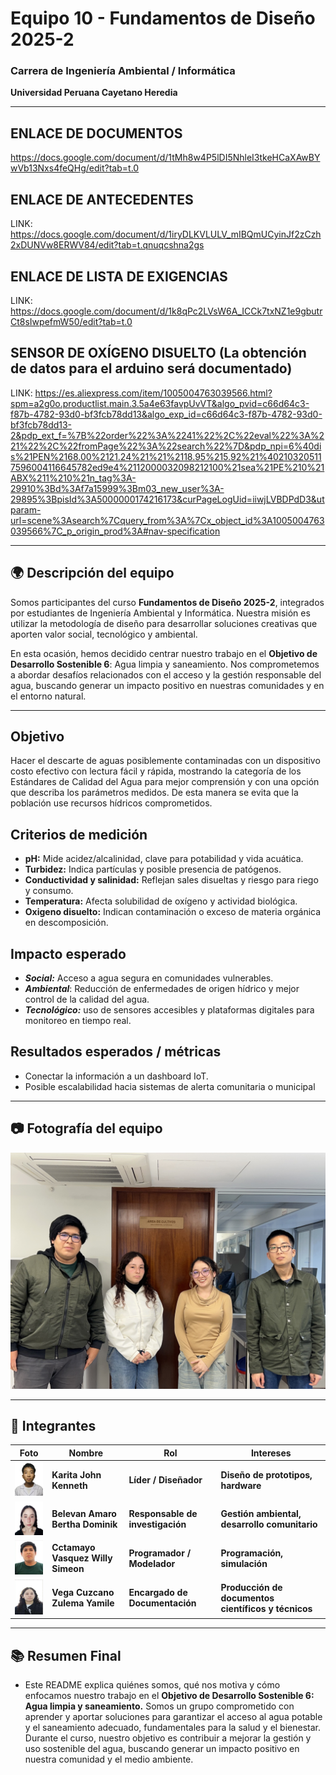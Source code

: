 # Equipo 10 - Fundamentos de Diseño 2025-2 
### Carrera de Ingeniería Ambiental / Informática   
**Universidad Peruana Cayetano Heredia**

---

## ENLACE DE DOCUMENTOS
https://docs.google.com/document/d/1tMh8w4P5lDI5NhleI3tkeHCaXAwBYwVb13Nxs4feQHg/edit?tab=t.0

## ENLACE DE ANTECEDENTES
LINK: https://docs.google.com/document/d/1iryDLKVLULV_mIBQmUCyinJf2zCzh2xDUNVw8ERWV84/edit?tab=t.qnuqcshna2gs

## ENLACE DE LISTA DE EXIGENCIAS
LINK: https://docs.google.com/document/d/1k8qPc2LVsW6A_ICCk7txNZ1e9gbutrCt8sIwpefmW50/edit?tab=t.0

## SENSOR DE OXÍGENO DISUELTO (La obtención de datos para el arduino será documentado)
LINK: https://es.aliexpress.com/item/1005004763039566.html?spm=a2g0o.productlist.main.3.5a4e63favpUvVT&algo_pvid=c66d64c3-f87b-4782-93d0-bf3fcb78dd13&algo_exp_id=c66d64c3-f87b-4782-93d0-bf3fcb78dd13-2&pdp_ext_f=%7B%22order%22%3A%2241%22%2C%22eval%22%3A%221%22%2C%22fromPage%22%3A%22search%22%7D&pdp_npi=6%40dis%21PEN%2168.00%2121.24%21%21%2118.95%215.92%21%402103205117596004116645782ed9e4%2112000032098212100%21sea%21PE%210%21ABX%211%210%21n_tag%3A-29910%3Bd%3Af7a15999%3Bm03_new_user%3A-29895%3BpisId%3A5000000174216173&curPageLogUid=iiwjLVBDPdD3&utparam-url=scene%3Asearch%7Cquery_from%3A%7Cx_object_id%3A1005004763039566%7C_p_origin_prod%3A#nav-specification

---


## 🌍 Descripción del equipo

Somos participantes del curso **Fundamentos de Diseño 2025-2**, integrados por estudiantes de Ingeniería Ambiental y Informática. Nuestra misión es utilizar la metodología de diseño para desarrollar soluciones creativas que aporten valor social, tecnológico y ambiental.

En esta ocasión, hemos decidido centrar nuestro trabajo en el **Objetivo de Desarrollo Sostenible 6**: Agua limpia y saneamiento. Nos comprometemos a abordar desafíos relacionados con el acceso y la gestión responsable del agua, buscando generar un impacto positivo en nuestras comunidades y en el entorno natural.  

---

## Objetivo

Hacer el descarte de aguas posiblemente contaminadas con un dispositivo costo efectivo con lectura fácil y rápida, mostrando la categoría de los Estándares de Calidad del Agua para mejor comprensión y con una opción que describa los parámetros medidos. De esta manera se evita que la población use recursos hídricos comprometidos.

## Criterios de medición
- **pH:** Mide acidez/alcalinidad, clave para potabilidad y vida acuática.
- **Turbidez:** Indica partículas y posible presencia de patógenos.
- **Conductividad y salinidad:** Reflejan sales disueltas y riesgo para riego y consumo.
- **Temperatura:** Afecta solubilidad de oxígeno y actividad biológica.
- **Oxigeno disuelto:** Indican contaminación o exceso de materia orgánica en descomposición.

## Impacto esperado
- ***Social:*** Acceso a agua segura en comunidades vulnerables.
- ***Ambiental***: Reducción de enfermedades de origen hídrico y mejor control de la calidad del agua.
- ***Tecnológico:*** uso de sensores accesibles y plataformas digitales para monitoreo en tiempo real.

## Resultados esperados / métricas

- Conectar la información a un dashboard IoT.
- Posible escalabilidad hacia sistemas de alerta comunitaria o municipal
---

## 📷 Fotografía del equipo

<img src="/images/resources/5.jpeg" width="1200"/>

---

## 👫 Integrantes

| Foto | Nombre | Rol | Intereses |
|------|--------| --- | --------- |
| <img src="/images/resources/3.jpg" width="90"/> | **Karita John Kenneth** | **Líder / Diseñador** | **Diseño de prototipos, hardware** |
| <img src="/images/resources/1.jpg" width="90"/> | **Belevan Amaro Bertha Dominik**|  **Responsable de investigación** | **Gestión ambiental, desarrollo comunitario** |
| <img src="/images/resources/2.jpeg" width="90"/> | **Cctamayo Vasquez Willy Simeon** | **Programador / Modelador** | **Programación, simulación** |
| <img src="/images/resources/4.jpg" width="90"/> | **Vega Cuzcano Zulema Yamile** | **Encargado de Documentación** | **Producción de documentos científicos y técnicos** |

---

## 📚 Resumen Final
- Este README explica quiénes somos, qué nos motiva y cómo enfocamos nuestro trabajo en el **Objetivo de Desarrollo Sostenible 6: Agua limpia y saneamiento.** Somos un grupo comprometido con aprender y aportar soluciones para garantizar el acceso al agua potable y el saneamiento adecuado, fundamentales para la salud y el bienestar. Durante el curso, nuestro objetivo es contribuir a mejorar la gestión y uso sostenible del agua, buscando generar un impacto positivo en nuestra comunidad y el medio ambiente.
